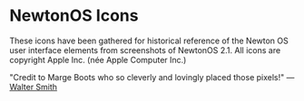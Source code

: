 # NewtonOS Icons

These icons have been gathered for historical reference of the Newton OS user interface elements from screenshots of NewtonOS 2.1. All icons are copyright Apple Inc. (née Apple Computer Inc.)

"Credit to Marge Boots who so cleverly and lovingly placed those pixels!" — [Walter Smith](https://twitter.com/walter_smith/status/1281276352461705216)
